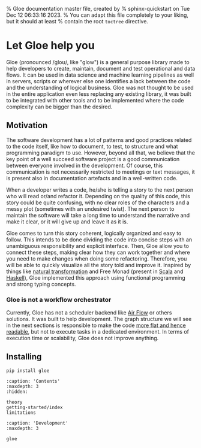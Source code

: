% Gloe documentation master file, created by
% sphinx-quickstart on Tue Dec 12 06:33:16 2023.
% You can adapt this file completely to your liking, but it should at least
% contain the root `toctree` directive.

# Let Gloe help you

Gloe (pronounced /ɡloʊ/, like "glow") is a general purpose library made to help developers to create, maintain, document and test operational and data flows. It can be used in data science and machine learning pipelines as well in servers, scripts or wherever else one identifies a lack between the code and the understanding of logical business. Gloe was not thought to be used in the entire application even less replacing any existing library, it was built to be integrated with other tools and to be implemented where the code complexity can be bigger than the desired.

## Motivation

The software development has a lot of patterns and good practices related to the code itself, like how to document, to test, to structure and what programming paradigm to use. However, beyond all that, we believe that the key point of a well succeed software project is a good communication between everyone involved in the development. Of course, this communication is not necessarily restricted to meetings or text messages, it is present also in documentation artefacts and in a well-written code.

When a developer writes a code, he/she is telling a story to the next person who will read or/and refactor it. Depending on the quality of this code, this story could be quite confusing, with no clear roles of the characters and a messy plot (sometimes with an undesired twist). The next person to maintain the software will take a long time to understand the narrative and make it clear, or it will give up and leave it as it is.

Gloe comes to turn this story coherent, logically organized and easy to follow. This intends to be done dividing the code into concise steps with an unambiguous responsibility and explicit interface. Then, Gloe allow you to connect these steps, making clear how they can work together and where you need to make changes when doing some refactoring. Therefore, you will be able to quickly visualize all the story told and improve it. Inspired by things like [natural transformation](https://ncatlab.org/nlab/show/natural+transformation) and Free Monad (present in [Scala](https://typelevel.org/cats/datatypes/freemonad.html) and [Haskell](https://serokell.io/blog/introduction-to-free-monads)), Gloe implemented this approach using functional programming and strong typing concepts.

### Gloe is not a workflow orchestrator

Currently, Gloe has not a scheduler backend like [Air Flow](https://airflow.apache.org/) or others solutions. It was built to help development. The graph structure we will see in the next sections is responsible to make the code [more flat and hence readable](https://en.wikibooks.org/wiki/Computer_Programming/Coding_Style/Minimize_nesting), but not to execute tasks in a dedicated environment. In terms of execution time or scalability, Gloe does not improve anything.

## Installing

```shell
pip install gloe
```

```{toctree}
:caption: 'Contents'
:maxdepth: 3
:hidden:

theory
getting-started/index
limitations
```

```{toctree}
:caption: 'Development'
:maxdepth: 3

gloe
```